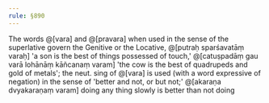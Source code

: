 ```yaml
---
rule: §890
---
```


The words @[vara] and @[pravara] when used in the sense of the superlative govern the Genitive or the Locative, @[putraḥ sparśavatāṃ varaḥ] 'a son is the best of things possessed of touch,' @[catuṣpadāṃ gau varā lohānāṃ kāñcanaṃ varam] 'the cow is the best of quadrupeds and gold of metals'; the neut. sing of @[vara] is used (with a word expressive of negation) in the sense of 'better and not, or but not;' @[akaraṇa dvyakaraṇaṃ varam] doing any thing slowly is better than not doing